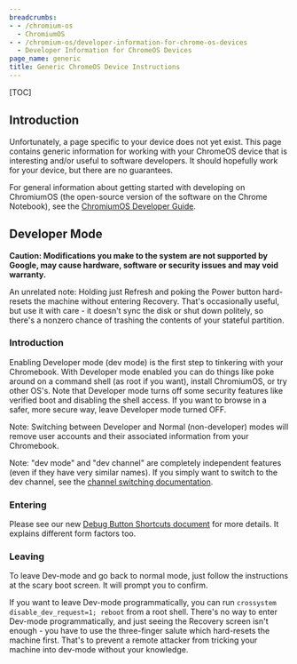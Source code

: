 ```yaml
---
breadcrumbs:
- - /chromium-os
  - ChromiumOS
- - /chromium-os/developer-information-for-chrome-os-devices
  - Developer Information for ChromeOS Devices
page_name: generic
title: Generic ChromeOS Device Instructions
---
```


[TOC]

## Introduction

Unfortunately, a page specific to your device does not yet exist. This page
contains generic information for working with your ChromeOS device that is
interesting and/or useful to software developers. It should hopefully work for
your device, but there are no guarantees.

For general information about getting started with developing on ChromiumOS
(the open-source version of the software on the Chrome Notebook), see the
[ChromiumOS Developer Guide](/chromium-os/developer-guide).

## Developer Mode

**Caution: Modifications you make to the system are not supported by Google, may
cause hardware, software or security issues and may void warranty.**

An unrelated note: Holding just Refresh and poking the Power button hard-resets
the machine without entering Recovery. That's occasionally useful, but use it
with care - it doesn't sync the disk or shut down politely, so there's a nonzero
chance of trashing the contents of your stateful partition.

### Introduction

Enabling Developer mode (dev mode) is the first step to tinkering with your
Chromebook. With Developer mode enabled you can do things like poke around on a
command shell (as root if you want), install ChromiumOS, or try other OS's.
Note that Developer mode turns off some security features like verified boot and
disabling the shell access. If you want to browse in a safer, more secure way,
leave Developer mode turned OFF.

Note: Switching between Developer and Normal (non-developer) modes will remove
user accounts and their associated information from your Chromebook.

Note: "dev mode" and "dev channel" are completely independent features (even if
they have very similar names). If you simply want to switch to the dev channel,
see the [channel switching
documentation](https://support.google.com/chromebook/answer/1086915).

### Entering

Please see our new [Debug Button Shortcuts
document](/chromium-os/developer-library/guides/debugging/debug-buttons)
for more details. It explains different form factors too.

### Leaving

To leave Dev-mode and go back to normal mode, just follow the instructions at
the scary boot screen. It will prompt you to confirm.

If you want to leave Dev-mode programmatically, you can run `crossystem
disable_dev_request=1; reboot` from a root shell. There's no way to enter
Dev-mode programmatically, and just seeing the Recovery screen isn't enough -
you have to use the three-finger salute which hard-resets the machine first.
That's to prevent a remote attacker from tricking your machine into dev-mode
without your knowledge.
